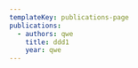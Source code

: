 ```yaml
---
templateKey: publications-page
publications:
  - authors: qwe
    title: ddd1
    year: qwe
---
```



